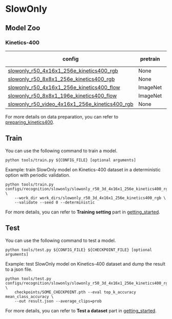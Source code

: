 # SlowOnly

## Model Zoo

### Kinetics-400

|config | pretrain | top1 acc| top5 acc | gpu_mem(M) | iter time(s) | ckpt | log|
|-|-|-|-|-|-|-|-|
|[slowonly_r50_4x16x1_256e_kinetics400_rgb](/configs/recognition/slowonly/slowonly_r50_4x16x1_256e_kinetics400_rgb.py) | None |73.02|90.77|x|x|[ckpt]()| [log]()|
|[slowonly_r50_8x8x1_256e_kinetics400_rgb](/configs/recognition/slowonly/slowonly_r50_8x8x1_256e_kinetics400_rgb.py) | None |74.93|91.92|x|x| [ckpt]() | [log]()|
|[slowonly_r50_4x16x1_256e_kinetics400_flow](/configs/recognition/slowonly/slowonly_r50_4x16x1_256e_kinetics400_flow.py) | ImageNet |61.79|83.62|x|x| [ckpt]() | [log]() |
|[slowonly_r50_8x8x1_196e_kinetics400_flow](/configs/recognition/slowonly/slowonly_r50_8x8x1_196e_kinetics400_flow.py) | ImageNet |65.76|86.25|x|x| [ckpt]() | [log]() |
|[slowonly_r50_video_4x16x1_256e_kinetics400_rgb](/configs/recognition/slowonly/slowonly_r50_video_4x16x1_256e_kinetics400_rgb.py) | None |x|x|x|x| [ckpt]() | [log]()|

For more details on data preparation, you can refer to [preparing_kinetics400](/tools/data/kinetics400/preparing_kinetics400.md).

## Train
You can use the following command to train a model.
```shell
python tools/train.py ${CONFIG_FILE} [optional arguments]
```

Example: train SlowOnly model on Kinetics-400 dataset in a deterministic option with periodic validation.
```shell
python tools/train.py configs/recognition/slowonly/slowonly_r50_3d_4x16x1_256e_kinetics400_rgb.py \
    --work_dir work_dirs/slowonly_r50_3d_4x16x1_256e_kinetics400_rgb \
    --validate --seed 0 --deterministic
```

For more details, you can refer to **Training setting** part in [getting_started](../../../docs/getting_started.md).

## Test
You can use the following command to test a model.
```shell
python tools/test.py ${CONFIG_FILE} ${CHECKPOINT_FILE} [optional arguments]
```

Example: test SlowOnly model on Kinetics-400 dataset and dump the result to a json file.
```shell
python tools/test.py configs/recognition/slowonly/slowonly_r50_3d_4x16x1_256e_kinetics400_rgb.py \
    checkpoints/SOME_CHECKPOINT.pth --eval top_k_accuracy mean_class_accuracy \
    --out result.json --average_clips=prob
```

For more details, you can refer to **Test a dataset** part in [getting_started](../../../docs/getting_started.md).
